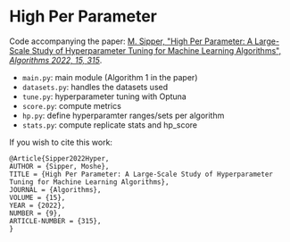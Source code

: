 # High Per Parameter

Code accompanying the paper: [M. Sipper, "High Per Parameter: A Large-Scale Study of Hyperparameter Tuning for Machine Learning Algorithms", *Algorithms 2022, 15, 315*](https://www.mdpi.com/1999-4893/15/9/315).

* `main.py`: main module (Algorithm 1 in the paper)
* `datasets.py`: handles the datasets used 
* `tune.py`: hyperparameter tuning with Optuna
* `score.py`: compute metrics
* `hp.py`: define hyperparamter ranges/sets per algorithm
* `stats.py`: compute replicate stats and hp_score


If you wish to cite this work:
```
@Article{Sipper2022Hyper,
AUTHOR = {Sipper, Moshe},
TITLE = {High Per Parameter: A Large-Scale Study of Hyperparameter Tuning for Machine Learning Algorithms},
JOURNAL = {Algorithms},
VOLUME = {15},
YEAR = {2022},
NUMBER = {9},
ARTICLE-NUMBER = {315},
}
```
